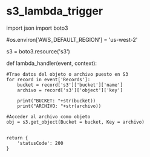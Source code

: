 # s3_lambda_trigger

import json
import boto3

#os.environ['AWS_DEFAULT_REGION'] = 'us-west-2'

s3 = boto3.resource('s3')

def lambda_handler(event, context):

	#Trae datos del objeto o archivo puesto en S3
    for record in event['Records']:
		bucket = record['s3']['bucket']['name']
		archivo = record['s3']['object']['key']

        print("BUCKET: "+str(bucket))
        print("ARCHIVO: "+str(archivo))

    #Acceder al archivo como objeto
    obj = s3.get_object(Bucket = bucket, Key = archivo)


	return {
		'statusCode': 200
	}
